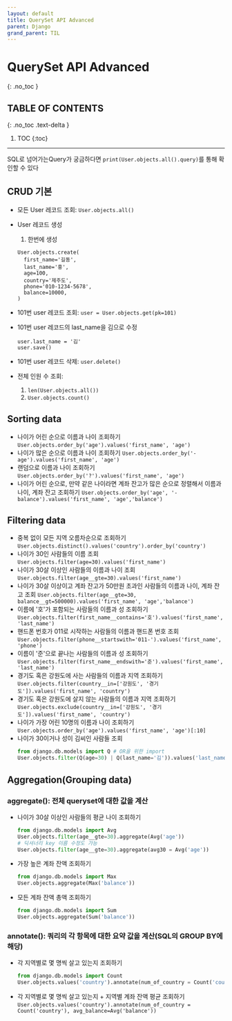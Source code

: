 ```yaml
---
layout: default
title: QuerySet API Advanced
parent: Django
grand_parent: TIL
---
```


# QuerySet API Advanced
{: .no_toc }

## TABLE OF CONTENTS
{: .no_toc .text-delta }

1. TOC
{:toc}

---

SQL로 넘어가는Query가 궁금하다면 `print(User.objects.all().query)`를 통해 확인할 수 있다

## CRUD 기본
* 모든 User 레코드 조회: `User.objects.all()`
* User 레코드 생성
  1. 한번에 생성
  ```
  User.objects.create(
    first_name='길동',
    last_name='홍',
    age=100,
    country='제주도',
    phone='010-1234-5678',
    balance=10000,
  )
  ```
* 101번 user 레코드 조회: `user = User.objects.get(pk=101)`
* 101번 user 레코드의 last_name을 김으로 수정
  ```
  user.last_name = '김'
  user.save()
  ```
* 101번 user 레코드 삭제: `user.delete()`

* 전체 인원 수 조회:
  1. `len(User.objects.all())`
  2. `User.objects.count()`
  
## Sorting data
* 나이가 어린 순으로 이름과 나이 조회하기
  `User.objects.order_by('age').values('first_name', 'age')`
* 나이가 많은 순으로 이름과 나이 조회하기
  `User.objects.order_by('-age').values('first_name', 'age')`
* 랜덤으로 이름과 나이 조회하기
  `User.objects.order_by('?').values('first_name', 'age')`
* 나이가 어린 순으로, 만약 같은 나이라면 계좌 잔고가 많은 순으로 정렬해서 이름과 나이, 계좌 잔고 조회하기
  `User.objects.order_by('age', '-balance').values('first_name', 'age','balance')`

## Filtering data
* 중복 없이 모든 지역 오름차순으로 조회하기
  `User.objects.distinct().values('country').order_by('country')`
* 나이가 30인 사람들의 이름 조회
  `User.objects.filter(age=30).values('first_name')`
* 나이가 30살 이상인 사람들의 이름과 나이 조회
  `User.objects.filter(age__gte=30).values('first_name')`
* 나이가 30살 이상이고 계좌 잔고가 50만원 초과인 사람들의 이름과 나이, 계좌 잔고 조회
  `User.objects.filter(age__gte=30, balance__gt=500000).values('first_name', 'age','balance')`
* 이름에 '호'가 포함되는 사람들의 이름과 성 조회하기
  `User.objects.filter(first_name__contains='호').values('first_name', 'last_name')`
* 핸드폰 번호가 011로 시작하는 사람들의 이름과 핸드폰 번호 조회
  `User.objects.filter(phone__startswith='011-').values('first_name', 'phone')`
* 이름이 '준'으로 끝나는 사람들의 이름과 성 조회하기
  `User.objects.filter(first_name__endswith='준').values('first_name', 'last_name')`
* 경기도 혹은 강원도에 사는 사람들의 이름과 지역 조회하기
  `User.objects.filter(country__in=['강원도', '경기도']).values('first_name', 'country')`
* 경기도 혹은 강원도에 살지 않는 사람들의 이름과 지역 조회하기
  `User.objects.exclude(country__in=['강원도', '경기도']).values('first_name', 'country')`
* 나이가 가장 어린 10명의 이름과 나이 조회하기
  `User.objects.order_by('age').values('first_name', 'age')[:10]`
* 나이가 30이거나 성이 김씨인 사람들 조회
  ```python
  from django.db.models import Q # OR을 위한 import
  User.objects.filter(Q(age=30) | Q(last_name='김')).values('last_name', 'age')
  ```
## Aggregation(Grouping data)
### aggregate(): 전체 queryset에 대한 값을 계산
* 나이가 30살 이상인 사람들의 평균 나이 조회하기
  ```python
  from django.db.models import Avg
  User.objects.filter(age__gte=30).aggregate(Avg('age'))
  # 딕셔너리 key 이름 수정도 가능
  User.objects.filter(age__gte=30).aggregate(avg30 = Avg('age'))
  ```
* 가장 높은 계좌 잔액 조회하기
  ```python
  from django.db.models import Max
  User.objects.aggregate(Max('balance'))
* 모든 계좌 잔액 총액 조회하기
  ```python
  from django.db.models import Sum
  User.objects.aggregate(Sum('balance'))
  ```
### annotate(): 쿼리의 각 항목에 대한 요약 값을 계산(SQL의 GROUP BY에 해당)
* 각 지역별로 몇 명씩 살고 있는지 조회하기
  ```python
  from django.db.models import Count
  User.objects.values('country').annotate(num_of_country = Count('country'))
  ```
* 각 지역별로 몇 명씩 살고 있는지 + 지역별 계좌 잔액 평균 조회하기
  `User.objects.values('country').annotate(num_of_country = Count('country'), avg_balance=Avg('balance'))`
